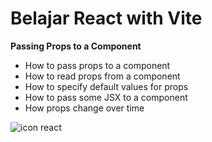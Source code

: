 # Belajar React with Vite

**Passing Props to a Component**

- How to pass props to a component
- How to read props from a component
- How to specify default values for props
- How to pass some JSX to a component
- How props change over time

![icon react](https://github.com/Mulyana10119307/belajar-react-props-vite-tailwindcss/assets/121072662/c1343ab5-cbb1-47f7-b8fc-27c677adeb5d)
